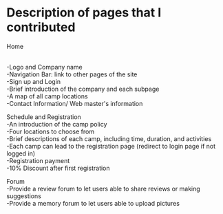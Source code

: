 <h1>Description of pages that I contributed</h1>
	
Home

<br>	-Logo and Company name
<br>	-Navigation Bar: link to other pages of the site
<br>	-Sign up and Login 
<br>	-Brief introduction of the company and each subpage
<br>	-A map of all camp locations
<br>	-Contact Information/ Web master's information

Schedule and Registration
<br>	-An introduction of the camp policy
<br>	-Four locations to choose from
<br>	-Brief descriptions of each camp, including time, duration, and activities
<br>	-Each camp can lead to the registration page (redirect to login page if not logged in)
<br>	-Registration payment
<br>	-10% Discount after first registration


Forum
<br>	-Provide a review forum to let users able to share reviews or making suggestions
<br>	-Provide a memory forum to let users able to upload pictures



